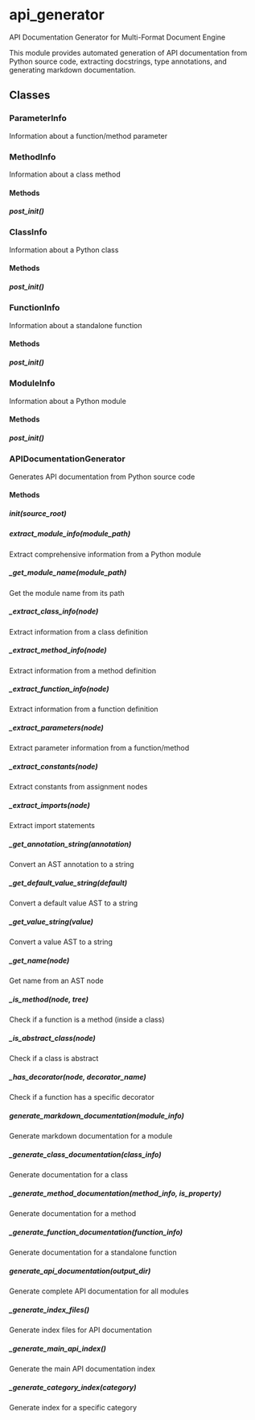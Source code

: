 # api_generator

API Documentation Generator for Multi-Format Document Engine

This module provides automated generation of API documentation from Python source code,
extracting docstrings, type annotations, and generating markdown documentation.

## Classes

### ParameterInfo

Information about a function/method parameter

### MethodInfo

Information about a class method

#### Methods

##### __post_init__()

### ClassInfo

Information about a Python class

#### Methods

##### __post_init__()

### FunctionInfo

Information about a standalone function

#### Methods

##### __post_init__()

### ModuleInfo

Information about a Python module

#### Methods

##### __post_init__()

### APIDocumentationGenerator

Generates API documentation from Python source code

#### Methods

##### __init__(source_root)

##### extract_module_info(module_path)

Extract comprehensive information from a Python module

##### _get_module_name(module_path)

Get the module name from its path

##### _extract_class_info(node)

Extract information from a class definition

##### _extract_method_info(node)

Extract information from a method definition

##### _extract_function_info(node)

Extract information from a function definition

##### _extract_parameters(node)

Extract parameter information from a function/method

##### _extract_constants(node)

Extract constants from assignment nodes

##### _extract_imports(node)

Extract import statements

##### _get_annotation_string(annotation)

Convert an AST annotation to a string

##### _get_default_value_string(default)

Convert a default value AST to a string

##### _get_value_string(value)

Convert a value AST to a string

##### _get_name(node)

Get name from an AST node

##### _is_method(node, tree)

Check if a function is a method (inside a class)

##### _is_abstract_class(node)

Check if a class is abstract

##### _has_decorator(node, decorator_name)

Check if a function has a specific decorator

##### generate_markdown_documentation(module_info)

Generate markdown documentation for a module

##### _generate_class_documentation(class_info)

Generate documentation for a class

##### _generate_method_documentation(method_info, is_property)

Generate documentation for a method

##### _generate_function_documentation(function_info)

Generate documentation for a standalone function

##### generate_api_documentation(output_dir)

Generate complete API documentation for all modules

##### _generate_index_files()

Generate index files for API documentation

##### _generate_main_api_index()

Generate the main API documentation index

##### _generate_category_index(category)

Generate index for a specific category
